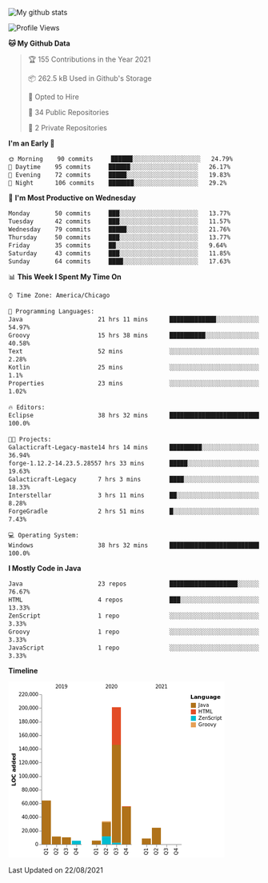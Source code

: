 ![My github stats](https://github-readme-stats.vercel.app/api?username=romvoid95&theme=gruvbox&include_all_commits=true&show_icons=true")

<!--START_SECTION:waka-->
![Profile Views](http://img.shields.io/badge/Profile%20Views-0-blue)

**🐱 My Github Data** 

> 🏆 155 Contributions in the Year 2021
 > 
> 📦 262.5 kB Used in Github's Storage 
 > 
> 💼 Opted to Hire
 > 
> 📜 34 Public Repositories 
 > 
> 🔑 2 Private Repositories  
 > 
**I'm an Early 🐤** 

```text
🌞 Morning    90 commits     ██████░░░░░░░░░░░░░░░░░░░   24.79% 
🌆 Daytime    95 commits     ██████░░░░░░░░░░░░░░░░░░░   26.17% 
🌃 Evening    72 commits     █████░░░░░░░░░░░░░░░░░░░░   19.83% 
🌙 Night      106 commits    ███████░░░░░░░░░░░░░░░░░░   29.2%

```
📅 **I'm Most Productive on Wednesday** 

```text
Monday       50 commits     ███░░░░░░░░░░░░░░░░░░░░░░   13.77% 
Tuesday      42 commits     ███░░░░░░░░░░░░░░░░░░░░░░   11.57% 
Wednesday    79 commits     █████░░░░░░░░░░░░░░░░░░░░   21.76% 
Thursday     50 commits     ███░░░░░░░░░░░░░░░░░░░░░░   13.77% 
Friday       35 commits     ██░░░░░░░░░░░░░░░░░░░░░░░   9.64% 
Saturday     43 commits     ███░░░░░░░░░░░░░░░░░░░░░░   11.85% 
Sunday       64 commits     ████░░░░░░░░░░░░░░░░░░░░░   17.63%

```


📊 **This Week I Spent My Time On** 

```text
⌚︎ Time Zone: America/Chicago

💬 Programming Languages: 
Java                     21 hrs 11 mins      █████████████░░░░░░░░░░░░   54.97% 
Groovy                   15 hrs 38 mins      ██████████░░░░░░░░░░░░░░░   40.58% 
Text                     52 mins             ░░░░░░░░░░░░░░░░░░░░░░░░░   2.28% 
Kotlin                   25 mins             ░░░░░░░░░░░░░░░░░░░░░░░░░   1.1% 
Properties               23 mins             ░░░░░░░░░░░░░░░░░░░░░░░░░   1.02%

🔥 Editors: 
Eclipse                  38 hrs 32 mins      █████████████████████████   100.0%

🐱‍💻 Projects: 
Galacticraft-Legacy-maste14 hrs 14 mins      █████████░░░░░░░░░░░░░░░░   36.94% 
forge-1.12.2-14.23.5.28557 hrs 33 mins       █████░░░░░░░░░░░░░░░░░░░░   19.63% 
Galacticraft-Legacy      7 hrs 3 mins        ████░░░░░░░░░░░░░░░░░░░░░   18.33% 
Interstellar             3 hrs 11 mins       ██░░░░░░░░░░░░░░░░░░░░░░░   8.28% 
ForgeGradle              2 hrs 51 mins       █░░░░░░░░░░░░░░░░░░░░░░░░   7.43%

💻 Operating System: 
Windows                  38 hrs 32 mins      █████████████████████████   100.0%

```

**I Mostly Code in Java** 

```text
Java                     23 repos            ███████████████████░░░░░░   76.67% 
HTML                     4 repos             ███░░░░░░░░░░░░░░░░░░░░░░   13.33% 
ZenScript                1 repo              ░░░░░░░░░░░░░░░░░░░░░░░░░   3.33% 
Groovy                   1 repo              ░░░░░░░░░░░░░░░░░░░░░░░░░   3.33% 
JavaScript               1 repo              ░░░░░░░░░░░░░░░░░░░░░░░░░   3.33%

```


**Timeline**

![Chart not found](https://raw.githubusercontent.com/ROMVoid95/ROMVoid95/master/charts/bar_graph.png) 


 Last Updated on 22/08/2021
<!--END_SECTION:waka-->

